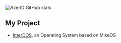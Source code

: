 ![AzerID GitHub stats](https://github-readme-stats.vercel.app/api?username=AzerID&show_icons=true)

## My Project
* [InterDOS](https://github.com/AzerID/interdos), an Operating System based on MikeOS
